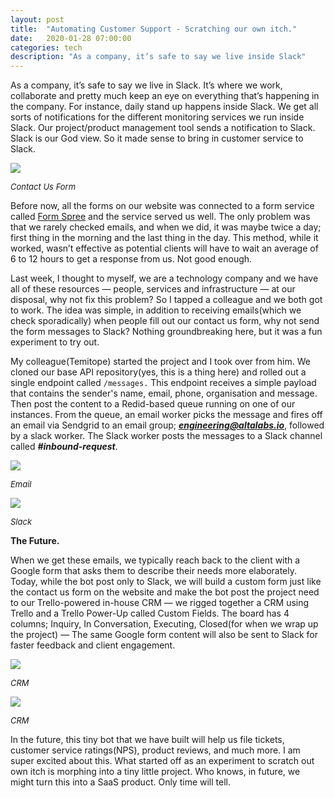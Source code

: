 ```yaml
---
layout: post
title:  "Automating Customer Support - Scratching our own itch."
date:   2020-01-28 07:00:00
categories: tech
description: "As a company, it’s safe to say we live inside Slack"
---
```

As a company, it’s safe to say we live in Slack. It’s where we work, collaborate and pretty much keep an eye on everything that’s happening in the company. For instance, daily stand up happens inside Slack. We get all sorts of notifications for the different monitoring services we run inside Slack. Our project/product management tool sends a notification to Slack. Slack is our God view. So it made sense to bring in customer service to Slack. 

<img src="{{ site.url }}/assets/article_images/altalabs/form.png"/>

<span style="font-size: 13px">_Contact Us Form_</span>

Before now, all the forms on our website was connected to a form service called [Form Spree](https://formspree.io) and the service served us well. The only problem was that we rarely checked emails, and when we did, it was maybe twice a day; first thing in the morning and the last thing in the day. This method, while it worked, wasn’t effective as potential clients will have to wait an average of 6 to 12 hours to get a response from us. Not good enough. 

Last week, I thought to myself, we are a technology company and we have all of these resources &mdash; people, services and infrastructure &mdash; at our disposal, why not fix this problem? So I tapped a colleague and we both got to work. The idea was simple, in addition to receiving emails(which we check sporadically) when people fill out our contact us form, why not send the form messages to Slack? Nothing groundbreaking here, but it was a fun experiment to try out.

My colleague(Temitope) started the project and I took over from him. We cloned our base API repository(yes, this is a thing here) and rolled out a single endpoint called `/messages.` This endpoint receives a simple payload that contains the sender's name, email, phone, organisation and message. Then post the content to a Redid-based queue running on one of our instances. From the queue, an email worker picks the message and fires off an email via Sendgrid to an email group; _**engineering@altalabs.io**_, followed by a slack worker. The Slack worker posts the messages to a Slack channel called _**#inbound-request**_. 

<img src="{{ site.url }}/assets/article_images/altalabs/email.png"/>

<span style="font-size: 13px">_Email_</span>

<img src="{{ site.url }}/assets/article_images/altalabs/slack.png"/>

<span style="font-size: 13px">_Slack_</span>

**The Future.**

When we get these emails, we typically reach back to the client with a Google form that asks them to describe their needs more elaborately. Today, while the bot post only to Slack, we will build a custom form just like the contact us form on the website and make the bot post the project need to our Trello-powered in-house CRM &mdash; we rigged together a CRM using Trello and a Trello Power-Up called Custom Fields. The board has 4 columns; Inquiry, In Conversation, Executing, Closed(for when we wrap up the project) &mdash; The same Google form content will also be sent to Slack for faster feedback and client engagement. 

<img src="{{ site.url }}/assets/article_images/altalabs/trello.png"/>

<span style="font-size: 13px">_CRM_</span>

<img src="{{ site.url }}/assets/article_images/altalabs/crm.png"/>

<span style="font-size: 13px">_CRM_</span>


In the future, this tiny bot that we have built will help us file tickets, customer service ratings(NPS), product reviews, and much more. I am super excited about this. What started off as an experiment to scratch out own itch is morphing into a tiny little project. Who knows, in future, we might turn this into a SaaS product. Only time will tell. 